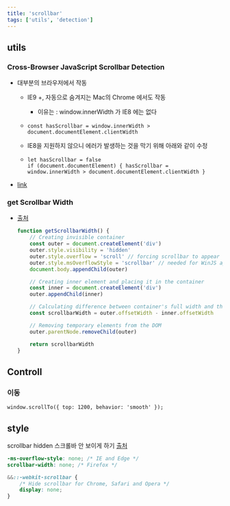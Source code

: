 ```yaml
---
title: 'scrollbar'
tags: ['utils', 'detection']
---
```


## utils

### Cross-Browser JavaScript Scrollbar Detection

-   대부분의 브라우저에서 작동

    -   IE9 +, 자동으로 숨겨지는 Mac의 Chrome 에서도 작동

        -   이유는 : window.innerWidth 가 IE8 에는 없다

    -   `const hasScrollbar = window.innerWidth > document.documentElement.clientWidth`

    -   IE8을 지원하지 않으니 에러가 발생하는 것을 막기 위해 아래와 같이 수정
    -   ```
        let hasScrollbar = false
        if (document.documentElement) { hasScrollbar = window.innerWidth > document.documentElement.clientWidth }
        ```

-   [link](https://tylercipriani.com/blog/2014/07/12/crossbrowser-javascript-scrollbar-detection/)

### get Scrollbar Width

-   [출처](https://stackoverflow.com/questions/13382516/getting-scroll-bar-width-using-javascript#answer-13382873)

    ```javascript
    function getScrollbarWidth() {
        // Creating invisible container
        const outer = document.createElement('div')
        outer.style.visibility = 'hidden'
        outer.style.overflow = 'scroll' // forcing scrollbar to appear
        outer.style.msOverflowStyle = 'scrollbar' // needed for WinJS apps
        document.body.appendChild(outer)

        // Creating inner element and placing it in the container
        const inner = document.createElement('div')
        outer.appendChild(inner)

        // Calculating difference between container's full width and the child width
        const scrollbarWidth = outer.offsetWidth - inner.offsetWidth

        // Removing temporary elements from the DOM
        outer.parentNode.removeChild(outer)

        return scrollbarWidth
    }
    ```

## Controll

### 이동

```
window.scrollTo({ top: 1200, behavior: 'smooth' });
```

## style

scrollbar hidden 스크롤바 안 보이게 하기 [출처](https://www.w3schools.com/howto/howto_css_hide_scrollbars.asp)

```scss
-ms-overflow-style: none; /* IE and Edge */
scrollbar-width: none; /* Firefox */

&&::-webkit-scrollbar {
    /* Hide scrollbar for Chrome, Safari and Opera */
    display: none;
}
```
